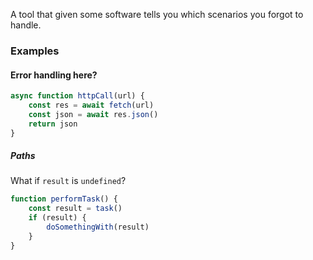 A tool that given some software tells you which scenarios you forgot to handle.

### Examples 

#### Error handling here?

```javascript
async function httpCall(url) {
    const res = await fetch(url)
    const json = await res.json()
    return json
}
```

##### Paths

What if `result` is `undefined`?

```javascript
function performTask() {
    const result = task()
    if (result) {
        doSomethingWith(result)
    }
}
```